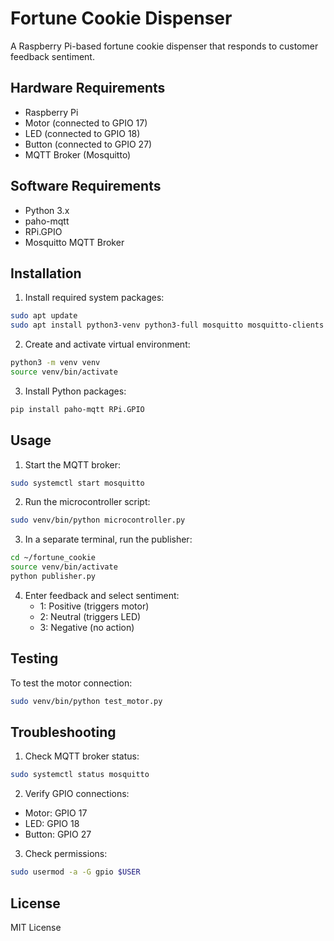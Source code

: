 # Fortune Cookie Dispenser

A Raspberry Pi-based fortune cookie dispenser that responds to customer feedback sentiment.

## Hardware Requirements

- Raspberry Pi
- Motor (connected to GPIO 17)
- LED (connected to GPIO 18)
- Button (connected to GPIO 27)
- MQTT Broker (Mosquitto)

## Software Requirements

- Python 3.x
- paho-mqtt
- RPi.GPIO
- Mosquitto MQTT Broker

## Installation

1. Install required system packages:
```bash
sudo apt update
sudo apt install python3-venv python3-full mosquitto mosquitto-clients
```

2. Create and activate virtual environment:
```bash
python3 -m venv venv
source venv/bin/activate
```

3. Install Python packages:
```bash
pip install paho-mqtt RPi.GPIO
```

## Usage

1. Start the MQTT broker:
```bash
sudo systemctl start mosquitto
```

2. Run the microcontroller script:
```bash
sudo venv/bin/python microcontroller.py
```

3. In a separate terminal, run the publisher:
```bash
cd ~/fortune_cookie
source venv/bin/activate
python publisher.py
```

4. Enter feedback and select sentiment:
   - 1: Positive (triggers motor)
   - 2: Neutral (triggers LED)
   - 3: Negative (no action)

## Testing

To test the motor connection:
```bash
sudo venv/bin/python test_motor.py
```

## Troubleshooting

1. Check MQTT broker status:
```bash
sudo systemctl status mosquitto
```

2. Verify GPIO connections:
- Motor: GPIO 17
- LED: GPIO 18
- Button: GPIO 27

3. Check permissions:
```bash
sudo usermod -a -G gpio $USER
```

## License

MIT License 